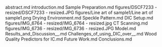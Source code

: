 abstract.md
introduction.md
Sample Preparation.md
figures/DSCF7233 - resized/DSCF7233 - resized.JPG
figures/Line art of sample1/Line art of sample1.png
Drying Environment.md
Speckle Pattern.md
DIC Setup.md
figures/IMG_6764 - resized/IMG_6764 - resized.jpg
CT Scanning.md
figures/IMG_6736 - resized/IMG_6736 - resized.JPG
Model.md
Results_and_Discussion__.md
Challenges_of_using_DIC_over__.md
Wood Quality Predictors for IC.md
Future Work.md
Conclusions.md
  